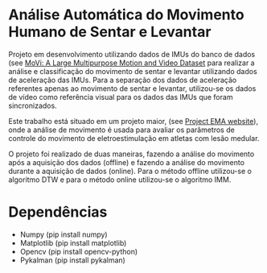 # Análise Automática do Movimento Humano de Sentar e Levantar

Projeto em desenvolvimento utilizando dados de IMUs do banco de dados (see [MoVi: A Large Multipurpose Motion and Video Dataset](https://dataverse.scholarsportal.info/dataset.xhtml?persistentId=doi:10.5683/SP2/JRHDRN) para realizar a análise e classificação do movimento de sentar e levantar utilizando dados de aceleração das IMUs. Para a separação dos dados de aceleração referentes apenas ao movimento de sentar e levantar, utilizou-se os dados de vídeo como referência visual para os dados das IMUs que foram sincronizados.

Este trabalho está situado em um projeto maior, (see [Project EMA website](http://projectema.com)), onde a análise de movimento é usada para avaliar os parâmetros de controle do movimento de eletroestimulação em atletas com lesão medular.

O projeto foi realizado de duas maneiras, fazendo a análise do movimento após a aquisição dos dados (offline) e fazendo a análise do movimento durante a aquisição de dados (online). Para o método offline utilizou-se o algoritmo DTW e para o método online utilizou-se o algoritmo IMM. 

# Dependências 

- Numpy (pip install numpy)
- Matplotlib (pip install matplotlib)
- Opencv (pip install opencv-python)
- Pykalman (pip install pykalman)

